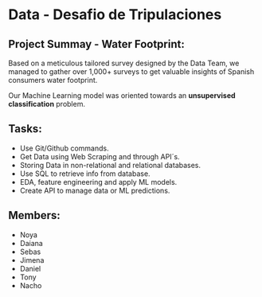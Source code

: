 # Data - Desafio de Tripulaciones


## Project Summay - Water Footprint:

Based on a meticulous tailored survey designed by the Data Team, we managed to gather over 1,000+ surveys to get valuable insights of Spanish consumers water footprint. 

Our Machine Learning model was oriented towards an **unsupervised classification** problem.

## Tasks:

* Use Git/Github commands.
* Get Data using Web Scraping and through API´s.
* Storing Data in non-relational and relational databases.
* Use SQL to retrieve info from database.
* EDA, feature engineering and apply ML models.
* Create API to manage data or ML predictions. 





## Members:

* Noya
* Daiana
* Sebas
* Jimena
* Daniel
* Tony
* Nacho
